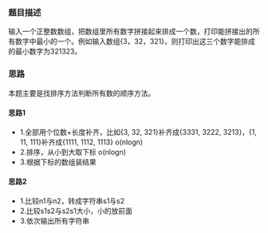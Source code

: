 ### 题目描述

输入一个正整数数组，把数组里所有数字拼接起来排成一个数，打印能拼接出的所有数字中最小的一个。例如输入数组{3，32，321}，则打印出这三个数字能排成的最小数字为321323。

### 思路

本题主要是找排序方法判断所有数的顺序方法。

#### 思路1

- 1.全部用个位数+长度补齐，比如{3, 32, 321}补齐成{3331, 3222, 3213}，{1, 11, 111}补齐成{1111, 1112, 1113} o(nlogn)
- 2.排序，从小到大取下标 o(nlogn)
- 3.根据下标的数组装结果

#### 思路2

- 1.比较n1与n2，转成字符串s1与s2
- 2.比较s1s2与s2s1大小，小的放前面
- 3.依次输出所有字符串



